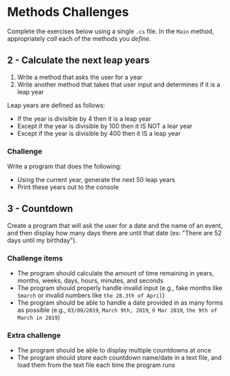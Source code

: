 # Methods Challenges
Complete the exercises below using a single `.cs` file. In the `Main` method, appropriately _call_ each of the methods you _define_.

## 2 - Calculate the next leap years
1. Write a method that asks the user for a year
1. Write another method that takes that user input and determines if it is a leap year

Leap years are defined as follows:
* If the year is divisible by 4 then it is a leap year
* Except if the year is divisible by 100 then it IS NOT a lear year
* Except if the year is divisible by 400 then it IS a leap year

### Challenge
Write a program that does the following:
* Using the current year, generate the next 50 leap years
* Print these years out to the console

## 3 - Countdown
Create a program that will ask the user for a date and the name of an event, and then display how many days there are until that date (ex: "There are 52 days until my birthday").

### Challenge items
- The program should calculate the amount of time remaining in years, months, weeks, days, hours, minutes, and seconds
- The program should properly handle invalid input (e.g., fake months like `Smarch` or invalid numbers like `the 28.3th of April`)
- The program should be able to handle a date provided in as many forms as possible (e.g., `03/09/2019`, `March 9th, 2019`, `9 Mar 2019`, `the 9th of March in 2019`)

### Extra challenge
- The program should be able to display multiple countdowns at once
- The program should store each countdown name/date in a text file, and load them from the text file each time the program runs